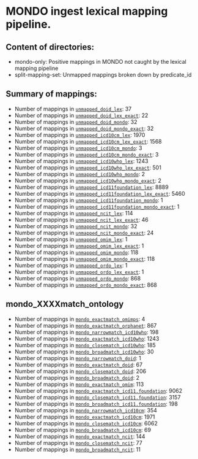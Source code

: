 # MONDO ingest lexical mapping pipeline.
## Content of directories:
* mondo-only: Positive mappings in MONDO not caught by the lexical mapping pipeline
* split-mapping-set: Unmapped mappings broken down by predicate_id
## Summary of mappings:
 * Number of mappings in [`unmapped_doid_lex`](unmapped_doid_lex.tsv): 37
 * Number of mappings in [`unmapped_doid_lex_exact`](unmapped_doid_lex.tsv): 22
 * Number of mappings in [`unmapped_doid_mondo`](mondo-only/unmapped_doid_mondo.tsv): 32
 * Number of mappings in [`unmapped_doid_mondo_exact`](mondo-only/unmapped_doid_mondo.tsv): 32
 * Number of mappings in [`unmapped_icd10cm_lex`](unmapped_icd10cm_lex.tsv): 1970
 * Number of mappings in [`unmapped_icd10cm_lex_exact`](unmapped_icd10cm_lex.tsv): 1568
 * Number of mappings in [`unmapped_icd10cm_mondo`](mondo-only/unmapped_icd10cm_mondo.tsv): 3
 * Number of mappings in [`unmapped_icd10cm_mondo_exact`](mondo-only/unmapped_icd10cm_mondo.tsv): 3
 * Number of mappings in [`unmapped_icd10who_lex`](unmapped_icd10who_lex.tsv): 1243
 * Number of mappings in [`unmapped_icd10who_lex_exact`](unmapped_icd10who_lex.tsv): 501
 * Number of mappings in [`unmapped_icd10who_mondo`](mondo-only/unmapped_icd10who_mondo.tsv): 2
 * Number of mappings in [`unmapped_icd10who_mondo_exact`](mondo-only/unmapped_icd10who_mondo.tsv): 2
 * Number of mappings in [`unmapped_icd11foundation_lex`](unmapped_icd11foundation_lex.tsv): 8889
 * Number of mappings in [`unmapped_icd11foundation_lex_exact`](unmapped_icd11foundation_lex.tsv): 5460
 * Number of mappings in [`unmapped_icd11foundation_mondo`](mondo-only/unmapped_icd11foundation_mondo.tsv): 1
 * Number of mappings in [`unmapped_icd11foundation_mondo_exact`](mondo-only/unmapped_icd11foundation_mondo.tsv): 1
 * Number of mappings in [`unmapped_ncit_lex`](unmapped_ncit_lex.tsv): 114
 * Number of mappings in [`unmapped_ncit_lex_exact`](unmapped_ncit_lex.tsv): 46
 * Number of mappings in [`unmapped_ncit_mondo`](mondo-only/unmapped_ncit_mondo.tsv): 32
 * Number of mappings in [`unmapped_ncit_mondo_exact`](mondo-only/unmapped_ncit_mondo.tsv): 24
 * Number of mappings in [`unmapped_omim_lex`](unmapped_omim_lex.tsv): 1
 * Number of mappings in [`unmapped_omim_lex_exact`](unmapped_omim_lex.tsv): 1
 * Number of mappings in [`unmapped_omim_mondo`](mondo-only/unmapped_omim_mondo.tsv): 118
 * Number of mappings in [`unmapped_omim_mondo_exact`](mondo-only/unmapped_omim_mondo.tsv): 118
 * Number of mappings in [`unmapped_ordo_lex`](unmapped_ordo_lex.tsv): 1
 * Number of mappings in [`unmapped_ordo_lex_exact`](unmapped_ordo_lex.tsv): 1
 * Number of mappings in [`unmapped_ordo_mondo`](mondo-only/unmapped_ordo_mondo.tsv): 868
 * Number of mappings in [`unmapped_ordo_mondo_exact`](mondo-only/unmapped_ordo_mondo.tsv): 868
## mondo_XXXXmatch_ontology
 * Number of mappings in [`mondo_exactmatch_omimps`](split-mapping-set/mondo_exactmatch_omimps.tsv): 4
 * Number of mappings in [`mondo_exactmatch_orphanet`](split-mapping-set/mondo_exactmatch_orphanet.tsv): 867
 * Number of mappings in [`mondo_narrowmatch_icd10who`](split-mapping-set/mondo_narrowmatch_icd10who.tsv): 198
 * Number of mappings in [`mondo_exactmatch_icd10who`](split-mapping-set/mondo_exactmatch_icd10who.tsv): 1243
 * Number of mappings in [`mondo_closematch_icd10who`](split-mapping-set/mondo_closematch_icd10who.tsv): 185
 * Number of mappings in [`mondo_broadmatch_icd10who`](split-mapping-set/mondo_broadmatch_icd10who.tsv): 30
 * Number of mappings in [`mondo_narrowmatch_doid`](split-mapping-set/mondo_narrowmatch_doid.tsv): 1
 * Number of mappings in [`mondo_exactmatch_doid`](split-mapping-set/mondo_exactmatch_doid.tsv): 67
 * Number of mappings in [`mondo_closematch_doid`](split-mapping-set/mondo_closematch_doid.tsv): 206
 * Number of mappings in [`mondo_broadmatch_doid`](split-mapping-set/mondo_broadmatch_doid.tsv): 2
 * Number of mappings in [`mondo_exactmatch_omim`](split-mapping-set/mondo_exactmatch_omim.tsv): 113
 * Number of mappings in [`mondo_exactmatch_icd11.foundation`](split-mapping-set/mondo_exactmatch_icd11.foundation.tsv): 9062
 * Number of mappings in [`mondo_closematch_icd11.foundation`](split-mapping-set/mondo_closematch_icd11.foundation.tsv): 3157
 * Number of mappings in [`mondo_broadmatch_icd11.foundation`](split-mapping-set/mondo_broadmatch_icd11.foundation.tsv): 198
 * Number of mappings in [`mondo_narrowmatch_icd10cm`](split-mapping-set/mondo_narrowmatch_icd10cm.tsv): 354
 * Number of mappings in [`mondo_exactmatch_icd10cm`](split-mapping-set/mondo_exactmatch_icd10cm.tsv): 1971
 * Number of mappings in [`mondo_closematch_icd10cm`](split-mapping-set/mondo_closematch_icd10cm.tsv): 6062
 * Number of mappings in [`mondo_broadmatch_icd10cm`](split-mapping-set/mondo_broadmatch_icd10cm.tsv): 69
 * Number of mappings in [`mondo_exactmatch_ncit`](split-mapping-set/mondo_exactmatch_ncit.tsv): 144
 * Number of mappings in [`mondo_closematch_ncit`](split-mapping-set/mondo_closematch_ncit.tsv): 77
 * Number of mappings in [`mondo_broadmatch_ncit`](split-mapping-set/mondo_broadmatch_ncit.tsv): 11
